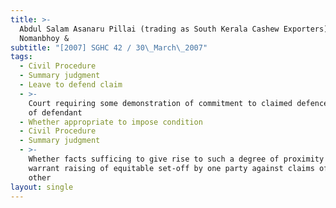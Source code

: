 ```yaml
---
title: >-
  Abdul Salam Asanaru Pillai (trading as South Kerala Cashew Exporters) v
  Nomanbhoy &
subtitle: "[2007] SGHC 42 / 30\_March\_2007"
tags:
  - Civil Procedure
  - Summary judgment
  - Leave to defend claim
  - >-
    Court requiring some demonstration of commitment to claimed defence on part
    of defendant
  - Whether appropriate to impose condition
  - Civil Procedure
  - Summary judgment
  - >-
    Whether facts sufficing to give rise to such a degree of proximity as to
    warrant raising of equitable set-off by one party against claims of the
    other
layout: single
---
```


